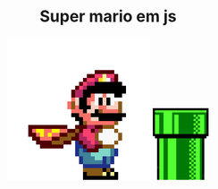 <h1 align="center"> Super mario em js </h1>

<div align="center">
<img src="./imagens/mario.gif" />
<img src="./imagens/pipe.png" width="100px"/>
</div>
